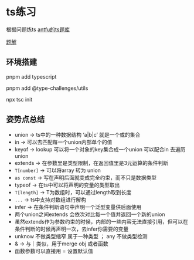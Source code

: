 # ts练习

根据问题炼ts
[antfu的ts题库](https://github.com/type-challenges/type-challenges)

[题解](https://wangtunan.github.io/blog/typescript/challenge.html#%E5%86%85%E7%BD%AEomit-%E7%A7%BB%E9%99%A4)
## 环境搭建

pnpm add typescript 

pnpm add @type-challenges/utils

npx tsc init

## 姿势点总结

- union -> ts中的一种数据结构 ‘a|b|c’ 就是一个或的集合
- in -> 可以去匹配每一个union内部单个的值
- keyof -> lookup 可以将一个对象的key集合成一个union 可以配合in 去遍历union
- extends -> 在参数里是类型限制，在返回值里是3元运算的条件判断
- `T[number]` -> 可以将array 转为 union
- `as const` -> 写在声明后面就变成完全约束，而不只是数据类型
- typeof -> 在ts中可以将声明的变量的类型取出
- `T[length]` -> T为数组时，可以通过length取到长度
- `...` -> ts中支持对数组进行解构
- infer -> 在条件判断语句中声明一个泛型变量供后面使用
- 两个union之间extends 会依次对比每一个值并返回一个新的union
- 虽然extends作为参数约束的时候，内部的一些内容无法直接引用，但可以在条件判断的时候再声明一次，去infer你需要的变量
- unknow 不做类型缩窄 属于一种类型 ； any 不做类型检测
- & -> 与｜类似，用于merge obj 或者函数 
- 函数参数可以直接用 = 设置默认值